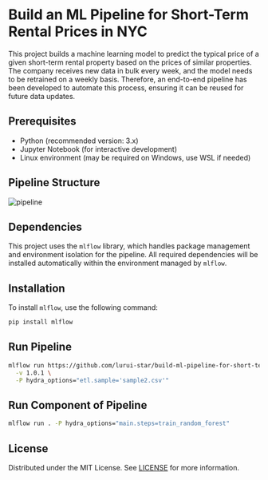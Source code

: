 # Build an ML Pipeline for Short-Term Rental Prices in NYC

This project builds a machine learning model to predict the typical price of a given short-term rental property based on the prices of similar properties. The company receives new data in bulk every week, and the model needs to be retrained on a weekly basis. Therefore, an end-to-end pipeline has been developed to automate this process, ensuring it can be reused for future data updates.

## Prerequisites

- Python (recommended version: 3.x)
- Jupyter Notebook (for interactive development)
- Linux environment (may be required on Windows, use WSL if needed)

## Pipeline Structure

![pipeline](https://github.com/user-attachments/assets/9bb322fc-3a4d-4c1c-9ff5-edafc7e637ce)

## Dependencies

This project uses the `mlflow` library, which handles package management and environment isolation for the pipeline. All required dependencies will be installed automatically within the environment managed by `mlflow`.

## Installation

To install `mlflow`, use the following command:

```bash
pip install mlflow
```
## Run Pipeline 
```bash
mlflow run https://github.com/lurui-star/build-ml-pipeline-for-short-term-rental-prices.git \
  -v 1.0.1 \
  -P hydra_options="etl.sample='sample2.csv'"
```
## Run Component of Pipeline 
```bash
mlflow run . -P hydra_options="main.steps=train_random_forest"
```
## License

Distributed under the MIT License. See [LICENSE](./LICENSE) for more information.
